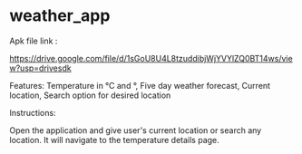 # weather_app


Apk file link : 

https://drive.google.com/file/d/1sGoU8U4L8tzuddibjWjYVYlZQ0BT14ws/view?usp=drivesdk

Features: 
Temperature in °C and °,
Five day weather forecast,
Current location,
Search option for desired location

Instructions: 

Open the application and give user's current location or search any location.
It will navigate to the temperature details page.

